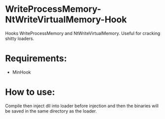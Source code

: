 # WriteProcessMemory-NtWriteVirtualMemory-Hook

Hooks WriteProcessMemory and NtWriteVirtualMemory. 
Useful for cracking shitty loaders.

# Requirements:

- MinHook

# How to use:

Compile then inject dll into loader before injection and then the binaries will be saved in the same directory as the loader.
